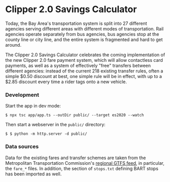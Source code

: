 # Clipper 2.0 Savings Calculator

Today, the Bay Area's transportation system is split into 27 different agencies serving different areas with different modes of transportation. Rail agencies operate separately from bus agencies, bus agencies stop at the county line or city line, and the entire system is fragmented and hard to get around.

The Clipper 2.0 Savings Calculator celebrates the coming implementation of the new Clipper 2.0 fare payment system, which will allow contactless card payments, as well as a system of effectively "free" transfers between different agencies: instead of the current 218 existing transfer rules, often a simple $0.50 discount at best, one simple rule will be in effect, with up to a $2.85 discount every time a rider tags onto a new vehicle.

### Development

Start the app in dev mode:

`$ npx tsc app/app.ts --outDir public/ --target es2020 --watch`

Then start a webserver in the `public/` directory:

`$ $ python -m http.server -d public/`

### Data sources

Data for the existing fares and transfer schemes are taken from the Metropolitan Transportation Commission's [regional GTFS feed](https://511.org/open-data/transit), in particular, the `fare_*` files. In addition, the section of `stops.txt` defining BART stops has been imported as well.

